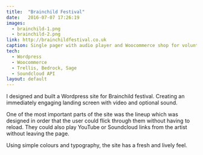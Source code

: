 ```yaml
---
title:  "Brainchild Festival"
date:   2016-07-07 17:26:19
images: 
  - brainchild-1.png
  - brainchild-2.png
link: http://brainchildfestival.co.uk
caption: Single pager with audio player and Woocommerce shop for voluntary arts festival, Brainchild. Currently under further development for 2017.
tech:
  - Wordpress
  - Woocommerce
  - Trellis, Bedrock, Sage
  - Soundcloud API
layout: default
---
```

I designed and built a Wordpress site for Brainchild festival. Creating an immediately engaging landing screen with video and optional sound. 

One of the most important parts of the site was the lineup which was designed in order that the user could flick through them without having to reload. They could also play YouTube or Soundcloud links from the artist without leaving the page.

Using simple colours and typography, the site has a fresh and lively feel.